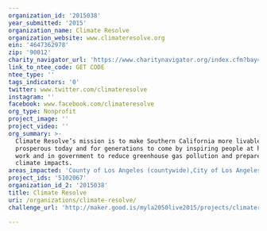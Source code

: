 ```yaml
---
organization_id: '2015038'
year_submitted: '2015'
organization_name: Climate Resolve
organization_website: www.climateresolve.org
ein: '4647362978'
zip: '90012'
charity_navigator_url: 'https://www.charitynavigator.org/index.cfm?bay=search.profile&ein=4647362978'
link_to_ntee_code: GET CODE
ntee_type: ''
tags_indicators: '0'
twitter: www.twitter.com/climateresolve
instagram: ''
facebook: www.facebook.com/climateresolve
org_type: Nonprofit
project_image: ''
project_video: ''
org_summary: >-
  Climate Resolve’s mission is to make Southern California more livable and
  prosperous today and for generations to come by inspiring people at home, at
  work and in government to reduce greenhouse gas pollution and prepare for
  climate impacts.
areas_impacted: 'County of Los Angeles (countywide),City of Los Angeles (citywide)'
project_ids: '5102067'
organization_id_2: '2015038'
title: Climate Resolve
uri: /organizations/climate-resolve/
challenge_url: 'http://maker.good.is/myla2050live2015/projects/climatereadyroofs.html'

---
```

